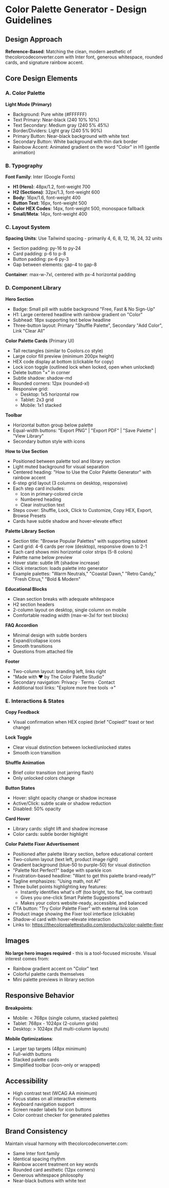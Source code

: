 # Color Palette Generator - Design Guidelines

## Design Approach
**Reference-Based**: Matching the clean, modern aesthetic of thecolorcodeconverter.com with Inter font, generous whitespace, rounded cards, and signature rainbow accent.

## Core Design Elements

### A. Color Palette
**Light Mode (Primary)**
- Background: Pure white (#FFFFFF)
- Text Primary: Near-black (240 10% 10%)
- Text Secondary: Medium gray (240 5% 45%)
- Border/Dividers: Light gray (240 5% 90%)
- Primary Button: Near-black background with white text
- Secondary Button: White background with thin dark border
- Rainbow Accent: Animated gradient on the word "Color" in H1 (gentle animation)

### B. Typography
**Font Family**: Inter (Google Fonts)
- **H1 (Hero)**: 48px/1.2, font-weight 700
- **H2 (Sections)**: 32px/1.3, font-weight 600
- **Body**: 16px/1.6, font-weight 400
- **Button Text**: 16px, font-weight 500
- **Color HEX Codes**: 14px, font-weight 500, monospace fallback
- **Small/Meta**: 14px, font-weight 400

### C. Layout System
**Spacing Units**: Use Tailwind spacing - primarily 4, 6, 8, 12, 16, 24, 32 units
- Section padding: py-16 to py-24
- Card padding: p-6 to p-8
- Button padding: px-6 py-3
- Gap between elements: gap-4 to gap-8

**Container**: max-w-7xl, centered with px-4 horizontal padding

### D. Component Library

**Hero Section**
- Badge: Small pill with subtle background "Free, Fast & No Sign-Up"
- H1: Large centered headline with rainbow gradient on "Color"
- Subhead: 18px supporting text below headline
- Three-button layout: Primary "Shuffle Palette", Secondary "Add Color", Link "Clear All"

**Color Palette Cards** (Primary UI)
- Tall rectangles (similar to Coolors.co style)
- Large color fill preview (minimum 200px height)
- HEX code display at bottom (clickable for copy)
- Lock icon toggle (outlined lock when locked, open when unlocked)
- Delete button "×" in corner
- Subtle shadow: shadow-md
- Rounded corners: 12px (rounded-xl)
- Responsive grid: 
  - Desktop: 1x5 horizontal row
  - Tablet: 2x3 grid
  - Mobile: 1x1 stacked

**Toolbar**
- Horizontal button group below palette
- Equal-width buttons: "Export PNG" | "Export PDF" | "Save Palette" | "View Library"
- Secondary button style with icons

**How to Use Section**
- Positioned between palette tool and library section
- Light muted background for visual separation
- Centered heading: "How to Use the Color Palette Generator" with rainbow accent
- 6-step grid layout (3 columns on desktop, responsive)
- Each step card includes:
  - Icon in primary-colored circle
  - Numbered heading
  - Clear instruction text
- Steps cover: Shuffle, Lock, Click to Customize, Copy HEX, Export, Browse Presets
- Cards have subtle shadow and hover-elevate effect

**Palette Library Section**
- Section title: "Browse Popular Palettes" with supporting subtext
- Card grid: 4-6 cards per row (desktop), responsive down to 2-1
- Each card shows mini horizontal color strips (5-8 colors)
- Palette name below preview
- Hover state: subtle lift (shadow increase)
- Click interaction: loads palette into generator
- Example palettes: "Warm Neutrals," "Coastal Dawn," "Retro Candy," "Fresh Citrus," "Bold & Modern"

**Educational Blocks**
- Clean section breaks with adequate whitespace
- H2 section headers
- 2-column layout on desktop, single column on mobile
- Comfortable reading width (max-w-3xl for text blocks)

**FAQ Accordion**
- Minimal design with subtle borders
- Expand/collapse icons
- Smooth transitions
- Questions from attached file

**Footer**
- Two-column layout: branding left, links right
- "Made with ❤️ by The Color Palette Studio"
- Secondary navigation: Privacy · Terms · Contact
- Additional tool links: "Explore more free tools →"

### E. Interactions & States

**Copy Feedback**
- Visual confirmation when HEX copied (brief "Copied!" toast or text change)

**Lock Toggle**
- Clear visual distinction between locked/unlocked states
- Smooth icon transition

**Shuffle Animation**
- Brief color transition (not jarring flash)
- Only unlocked colors change

**Button States**
- Hover: slight opacity change or shadow increase
- Active/Click: subtle scale or shadow reduction
- Disabled: 50% opacity

**Card Hover**
- Library cards: slight lift and shadow increase
- Color cards: subtle border highlight

**Color Palette Fixer Advertisement**
- Positioned after palette library section, before educational content
- Two-column layout (text left, product image right)
- Gradient background (blue-50 to purple-50) for visual distinction
- "Palette Not Perfect?" badge with sparkle icon
- Frustration-based headline: "Want to get this palette brand-ready?"
- Tagline emphasizes: "Using math, not AI"
- Three bullet points highlighting key features:
  - Instantly identifies what's off (too bright, too flat, low contrast)
  - Gives you one-click Smart Palette Suggestions™
  - Makes your colors website-ready, accessible, and balanced
- CTA button: "Try Color Palette Fixer" with external link icon
- Product image showing the Fixer tool interface (clickable)
- Shadow-xl card with hover-elevate interaction
- Links to: https://thecolorpalettestudio.com/products/color-palette-fixer

## Images
**No large hero images required** - this is a tool-focused microsite. Visual interest comes from:
- Rainbow gradient accent on "Color" text
- Colorful palette cards themselves
- Mini palette previews in library section

## Responsive Behavior
**Breakpoints**:
- Mobile: < 768px (single column, stacked palettes)
- Tablet: 768px - 1024px (2-column grids)
- Desktop: > 1024px (full multi-column layouts)

**Mobile Optimizations**:
- Larger tap targets (48px minimum)
- Full-width buttons
- Stacked palette cards
- Simplified toolbar (icon-only or wrapped)

## Accessibility
- High contrast text (WCAG AA minimum)
- Focus states on all interactive elements
- Keyboard navigation support
- Screen reader labels for icon buttons
- Color contrast checker for generated palettes

## Brand Consistency
Maintain visual harmony with thecolorcodeconverter.com:
- Same Inter font family
- Identical spacing rhythm
- Rainbow accent treatment on key words
- Rounded card aesthetic (12px corners)
- Generous whitespace philosophy
- Near-black buttons with white text